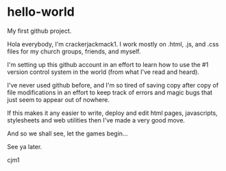 # hello-world
My first github project. 

Hola everybody, I'm crackerjackmack1. I work mostly on .html, .js, and .css files for my church groups, friends, and myself.

I'm setting up this github account in an effort to learn how to use the #1 version control system in the world (from what I've read and heard).

I've never used github before, and I'm so tired of saving copy after copy of file modifications in an effort to keep track of errors and magic bugs that just seem to appear out of nowhere.

If this makes it any easier to write, deploy and edit html pages, javascripts, stylesheets and web utilities then I've made a very good move.

And so we shall see, let the games begin...

See ya later.

cjm1
